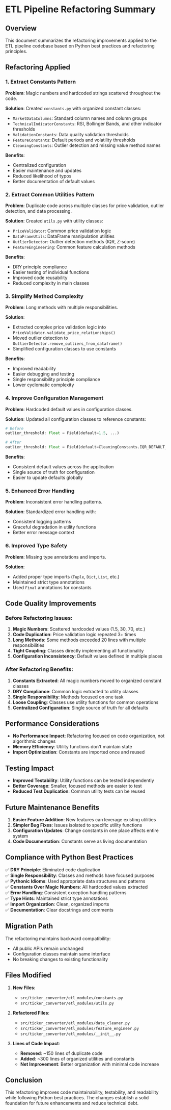 # ETL Pipeline Refactoring Summary

## Overview

This document summarizes the refactoring improvements applied to the ETL pipeline codebase based on Python best practices and refactoring principles.

## Refactoring Applied

### 1. **Extract Constants Pattern**

**Problem**: Magic numbers and hardcoded strings scattered throughout the code.

**Solution**: Created `constants.py` with organized constant classes:
- `MarketDataColumns`: Standard column names and column groups
- `TechnicalIndicatorConstants`: RSI, Bollinger Bands, and other indicator thresholds
- `ValidationConstants`: Data quality validation thresholds
- `FeatureConstants`: Default periods and volatility thresholds
- `CleaningConstants`: Outlier detection and missing value method names

**Benefits**:
- Centralized configuration
- Easier maintenance and updates
- Reduced likelihood of typos
- Better documentation of default values

### 2. **Extract Common Utilities Pattern**

**Problem**: Duplicate code across multiple classes for price validation, outlier detection, and data processing.

**Solution**: Created `utils.py` with utility classes:
- `PriceValidator`: Common price validation logic
- `DataFrameUtils`: DataFrame manipulation utilities
- `OutlierDetector`: Outlier detection methods (IQR, Z-score)
- `FeatureEngineering`: Common feature calculation methods

**Benefits**:
- DRY principle compliance
- Easier testing of individual functions
- Improved code reusability
- Reduced complexity in main classes

### 3. **Simplify Method Complexity**

**Problem**: Long methods with multiple responsibilities.

**Solution**: 
- Extracted complex price validation logic into `PriceValidator.validate_price_relationships()`
- Moved outlier detection to `OutlierDetector.remove_outliers_from_dataframe()`
- Simplified configuration classes to use constants

**Benefits**:
- Improved readability
- Easier debugging and testing
- Single responsibility principle compliance
- Lower cyclomatic complexity

### 4. **Improve Configuration Management**

**Problem**: Hardcoded default values in configuration classes.

**Solution**: Updated all configuration classes to reference constants:
```python
# Before
outlier_threshold: float = Field(default=1.5, ...)

# After  
outlier_threshold: float = Field(default=CleaningConstants.IQR_DEFAULT_MULTIPLIER, ...)
```

**Benefits**:
- Consistent default values across the application
- Single source of truth for configuration
- Easier to update defaults globally

### 5. **Enhanced Error Handling**

**Problem**: Inconsistent error handling patterns.

**Solution**: Standardized error handling with:
- Consistent logging patterns
- Graceful degradation in utility functions
- Better error message context

### 6. **Improved Type Safety**

**Problem**: Missing type annotations and imports.

**Solution**: 
- Added proper type imports (`Tuple`, `Dict`, `List`, etc.)
- Maintained strict type annotations
- Used `Final` annotations for constants

## Code Quality Improvements

### Before Refactoring Issues:
1. **Magic Numbers**: Scattered hardcoded values (1.5, 30, 70, etc.)
2. **Code Duplication**: Price validation logic repeated 3+ times
3. **Long Methods**: Some methods exceeded 20 lines with multiple responsibilities
4. **Tight Coupling**: Classes directly implementing all functionality
5. **Configuration Inconsistency**: Default values defined in multiple places

### After Refactoring Benefits:
1. **Constants Extracted**: All magic numbers moved to organized constant classes
2. **DRY Compliance**: Common logic extracted to utility classes
3. **Single Responsibility**: Methods focused on one task
4. **Loose Coupling**: Classes use utility functions for common operations
5. **Centralized Configuration**: Single source of truth for all defaults

## Performance Considerations

- **No Performance Impact**: Refactoring focused on code organization, not algorithmic changes
- **Memory Efficiency**: Utility functions don't maintain state
- **Import Optimization**: Constants are imported once and reused

## Testing Impact

- **Improved Testability**: Utility functions can be tested independently
- **Better Coverage**: Smaller, focused methods are easier to test
- **Reduced Test Duplication**: Common utility tests can be reused

## Future Maintenance Benefits

1. **Easier Feature Addition**: New features can leverage existing utilities
2. **Simpler Bug Fixes**: Issues isolated to specific utility functions
3. **Configuration Updates**: Change constants in one place affects entire system
4. **Code Documentation**: Constants serve as living documentation

## Compliance with Python Best Practices

✅ **DRY Principle**: Eliminated code duplication  
✅ **Single Responsibility**: Classes and methods have focused purposes  
✅ **Pythonic Idioms**: Used appropriate data structures and patterns  
✅ **Constants Over Magic Numbers**: All hardcoded values extracted  
✅ **Error Handling**: Consistent exception handling patterns  
✅ **Type Hints**: Maintained strict type annotations  
✅ **Import Organization**: Clean, organized imports  
✅ **Documentation**: Clear docstrings and comments  

## Migration Path

The refactoring maintains backward compatibility:
- All public APIs remain unchanged
- Configuration classes maintain same interface
- No breaking changes to existing functionality

## Files Modified

1. **New Files**:
   - `src/ticker_converter/etl_modules/constants.py`
   - `src/ticker_converter/etl_modules/utils.py`

2. **Refactored Files**:
   - `src/ticker_converter/etl_modules/data_cleaner.py`
   - `src/ticker_converter/etl_modules/feature_engineer.py`
   - `src/ticker_converter/etl_modules/__init__.py`

3. **Lines of Code Impact**:
   - **Removed**: ~150 lines of duplicate code
   - **Added**: ~300 lines of organized utilities and constants
   - **Net Improvement**: Better organization with minimal code increase

## Conclusion

This refactoring improves code maintainability, testability, and readability while following Python best practices. The changes establish a solid foundation for future enhancements and reduce technical debt.
